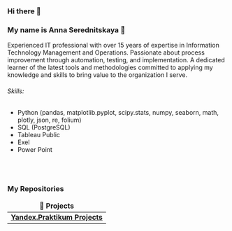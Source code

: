 
### Hi there 👋

### My name is Anna Serednitskaya :raising_hand: 

Experienced IT professional with over 15 years of expertise in Information Technology Management and Operations. Passionate about process improvement through automation, testing, and implementation. A dedicated learner of the latest tools and methodologies committed to applying my knowledge and skills to bring value to the organization I serve.

###### Skills:
-	Python (pandas, matplotlib.pyplot, scipy.stats, numpy, seaborn, math, plotly, json, re, folium)
-	SQL (PostgreSQL)
-	Tableau Public
-	Exel
-	Power Point

<br><br>
<h3>My Repositories</h3>

<table width=100%>
  <thead align="center">
    <tr border: none;>
      <td><b>🎁 Projects</b></td>
    </tr>
  </thead>
  <tbody>

<tr>
      <tr>
      <td><a href="https://github.com/BandoAnna/Yandex.Practicum_Serednitskaya"><b>Yandex.Praktikum Projects</b></a></td>
    </tr>
  </tbody>
</table>
